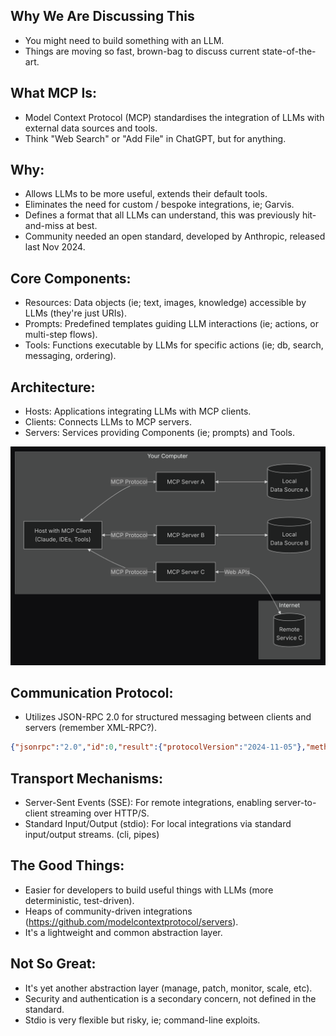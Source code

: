 ## Why We Are Discussing This

- You might need to build something with an LLM.
- Things are moving so fast, brown-bag to discuss current state-of-the-art.

## What MCP Is:

- Model Context Protocol (MCP) standardises the integration of LLMs with external data sources and tools.
- Think "Web Search" or "Add File" in ChatGPT, but for anything.

## Why: 

- Allows LLMs to be more useful, extends their default tools.
- Eliminates the need for custom / bespoke integrations, ie; Garvis.
- Defines a format that all LLMs can understand, this was previously hit-and-miss at best.
- Community needed an open standard, developed by Anthropic, released last Nov 2024.

## Core Components:

- Resources: Data objects (ie; text, images, knowledge) accessible by LLMs (they're just URIs).
- Prompts: Predefined templates guiding LLM interactions (ie; actions, or multi-step flows).
- Tools: Functions executable by LLMs for specific actions (ie; db, search, messaging, ordering).

## Architecture:

- Hosts: Applications integrating LLMs with MCP clients.
- Clients: Connects LLMs to MCP servers.
- Servers: Services providing Components (ie; prompts) and Tools.

![](mcp-diagram.png)

## Communication Protocol: 

- Utilizes JSON-RPC 2.0 for structured messaging between clients and servers ​(remember XML-RPC?).

```json
{"jsonrpc":"2.0","id":0,"result":{"protocolVersion":"2024-11-05"},"method":"tools/call","params":{"name":"sandbox_initialize","arguments":{"query":"foo","conn_id":"04e7d4d1-4d20-5239-a3bb-6a4e6d863e2f"}}}
```

## Transport Mechanisms:

- Server-Sent Events (SSE): For remote integrations, enabling server-to-client streaming over HTTP/S. ​
- Standard Input/Output (stdio): For local integrations via standard input/output streams. (cli, pipes)

## The Good Things:

- Easier for developers to build useful things with LLMs (more deterministic, test-driven).
- Heaps of community-driven integrations (https://github.com/modelcontextprotocol/servers).
- It's a lightweight and common abstraction layer.

## Not So Great:

- It's yet another abstraction layer (manage, patch, monitor, scale, etc).
- Security and authentication is a secondary concern, not defined in the standard.
- Stdio is very flexible but risky, ie; command-line exploits.
